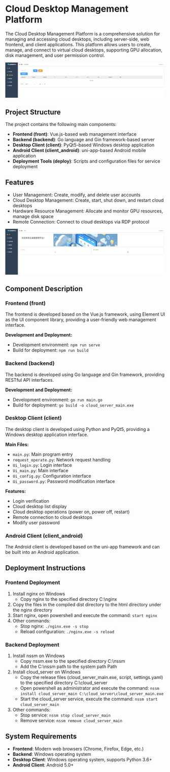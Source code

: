 # Cloud Desktop Management Platform

The Cloud Desktop Management Platform is a comprehensive solution for managing and accessing cloud desktops, including server-side, web frontend, and client applications. This platform allows users to create, manage, and connect to virtual cloud desktops, supporting GPU allocation, disk management, and user permission control.

![Cloud Desktop Management Platform](./images/云桌面.png)

## Project Structure

The project contains the following main components:

- **Frontend (front)**: Vue.js-based web management interface
- **Backend (backend)**: Go language and Gin framework-based server
- **Desktop Client (client)**: PyQt5-based Windows desktop application
- **Android Client (client_android)**: uni-app-based Android mobile application
- **Deployment Tools (deploy)**: Scripts and configuration files for service deployment

## Features

- User Management: Create, modify, and delete user accounts
- Cloud Desktop Management: Create, start, shut down, and restart cloud desktops
- Hardware Resource Management: Allocate and monitor GPU resources, manage disk space
- Remote Connection: Connect to cloud desktops via RDP protocol

![System Homepage](./images/首页.png)


## Component Description

### Frontend (front)

The frontend is developed based on the Vue.js framework, using Element UI as the UI component library, providing a user-friendly web management interface.


**Development and Deployment:**
- Development environment: `npm run serve`
- Build for deployment: `npm run build`

### Backend (backend)

The backend is developed using Go language and Gin framework, providing RESTful API interfaces.


**Development and Deployment:**
- Development environment: `go run main.go`
- Build for deployment: `go build -o cloud_server_main.exe`

### Desktop Client (client)

The desktop client is developed using Python and PyQt5, providing a Windows desktop application interface.

**Main Files:**
- `main.py`: Main program entry
- `request_operate.py`: Network request handling
- `Ui_login.py`: Login interface
- `Ui_main.py`: Main interface
- `Ui_config.py`: Configuration interface
- `Ui_password.py`: Password modification interface

**Features:**
- Login verification
- Cloud desktop list display
- Cloud desktop operations (power on, power off, restart)
- Remote connection to cloud desktops
- Modify user password

### Android Client (client_android)

The Android client is developed based on the uni-app framework and can be built into an Android application.



## Deployment Instructions

### Frontend Deployment

1. Install nginx on Windows
   - Copy nginx to the specified directory C:\nginx
2. Copy the files in the compiled dist directory to the html directory under the nginx directory
3. Start nginx, open powershell and execute the command: `start nginx`
4. Other commands:
   - Stop nginx: `./nginx.exe -s stop`
   - Reload configuration: `./nginx.exe -s reload`

### Backend Deployment

1. Install nssm on Windows
   - Copy nssm.exe to the specified directory C:\nssm
   - Add the C:\nssm path to the system path Path
2. Install cloud_server on Windows
   - Copy the release files (cloud_server_main.exe, script, settings.yaml) to the specified directory C:\cloud_server
   - Open powershell as administrator and execute the command: `nssm install cloud_server_main C:\cloud_server\cloud_server_main.exe`
   - Start the cloud_server service, execute the command: `nssm start cloud_server_main`
3. Other commands:
   - Stop service: `nssm stop cloud_server_main`
   - Remove service: `nssm remove cloud_server_main`

## System Requirements

- **Frontend**: Modern web browsers (Chrome, Firefox, Edge, etc.)
- **Backend**: Windows operating system
- **Desktop Client**: Windows operating system, supports Python 3.6+
- **Android Client**: Android 5.0+